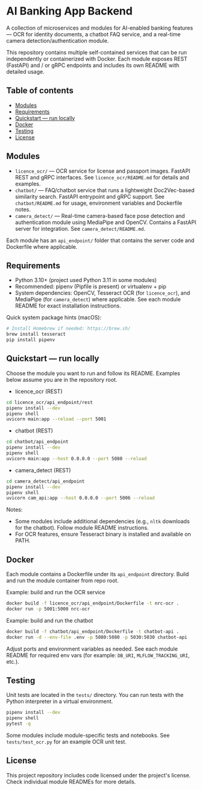 # AI Banking App Backend

A collection of microservices and modules for AI-enabled banking features — OCR for identity documents, a chatbot FAQ service, and a real-time camera detection/authentication module.

This repository contains multiple self-contained services that can be run independently or containerized with Docker. Each module exposes REST (FastAPI) and / or gRPC endpoints and includes its own README with detailed usage.

## Table of contents

- [Modules](#modules)
- [Requirements](#requirements)
- [Quickstart — run locally](#quickstart---run-locally)
- [Docker](#docker)
- [Testing](#testing)
- [License](#license)

## Modules

- `licence_ocr/` — OCR service for license and passport images. FastAPI REST and gRPC interfaces. See `licence_ocr/README.md` for details and examples.
- `chatbot/` — FAQ/chatbot service that runs a lightweight Doc2Vec-based similarity search. FastAPI entrypoint and gRPC support. See `chatbot/README.md` for usage, environment variables and Dockerfile notes.
- `camera_detect/` — Real-time camera-based face pose detection and authentication module using MediaPipe and OpenCV. Contains a FastAPI server for integration. See `camera_detect/README.md`.

Each module has an `api_endpoint/` folder that contains the server code and Dockerfile where applicable.

## Requirements

- Python 3.10+ (project used Python 3.11 in some modules)
- Recommended: pipenv (Pipfile is present) or virtualenv + pip
- System dependencies: OpenCV, Tesseract OCR (for `licence_ocr`), and MediaPipe (for `camera_detect`) where applicable. See each module README for exact installation instructions.

Quick system package hints (macOS):

```bash
# Install Homebrew if needed: https://brew.sh/
brew install tesseract
pip install pipenv
```

## Quickstart — run locally

Choose the module you want to run and follow its README. Examples below assume you are in the repository root.

- licence_ocr (REST)

```bash
cd licence_ocr/api_endpoint/rest
pipenv install --dev
pipenv shell
uvicorn main:app --reload --port 5001
```

- chatbot (REST)

```bash
cd chatbot/api_endpoint
pipenv install --dev
pipenv shell
uvicorn main:app --host 0.0.0.0 --port 5080 --reload
```

- camera_detect (REST)

```bash
cd camera_detect/api_endpoint
pipenv install --dev
pipenv shell
uvicorn cam_api:app --host 0.0.0.0 --port 5006 --reload
```

Notes:
- Some modules include additional dependencies (e.g., `nltk` downloads for the chatbot). Follow module README instructions.
- For OCR features, ensure Tesseract binary is installed and available on PATH.

## Docker

Each module contains a Dockerfile under its `api_endpoint` directory. Build and run the module container from repo root.

Example: build and run the OCR service

```bash
docker build -f licence_ocr/api_endpoint/Dockerfile -t nrc-ocr .
docker run -p 5001:5000 nrc-ocr
```

Example: build and run the chatbot

```bash
docker build -f chatbot/api_endpoint/Dockerfile -t chatbot-api .
docker run -d --env-file .env -p 5080:5080 -p 5030:5030 chatbot-api
```

Adjust ports and environment variables as needed. See each module README for required env vars (for example: `DB_URI`, `MLFLOW_TRACKING_URI`, etc.).

## Testing

Unit tests are located in the `tests/` directory. You can run tests with the Python interpreter in a virtual environment.

```bash
pipenv install --dev
pipenv shell
pytest -q
```

Some modules include module-specific tests and notebooks. See `tests/test_ocr.py` for an example OCR unit test.

## License

This project repository includes code licensed under the project's license. Check individual module READMEs for more details.

